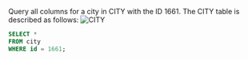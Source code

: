 Query all columns for a city in CITY with the ID 1661.
The CITY table is described as follows:
![CITY](https://s3.amazonaws.com/hr-challenge-images/8137/1449729804-f21d187d0f-CITY.jpg)

~~~~sql
SELECT * 
FROM city 
WHERE id = 1661;